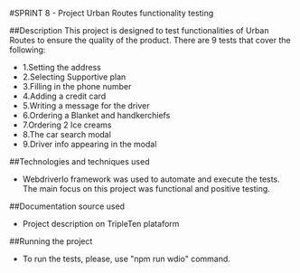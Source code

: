 #SPRINT 8 - Project
Urban Routes functionality testing

##Description
This project is designed to test functionalities of Urban Routes to ensure the quality of the product. There are 9 tests that cover the following:
- 1.Setting the address
- 2.Selecting Supportive plan
- 3.Filling in the phone number
- 4.Adding a credit card
- 5.Writing a message for the driver
- 6.Ordering a Blanket and handkerchiefs
- 7.Ordering 2 Ice creams
- 8.The car search modal
- 9.Driver info appearing in the modal

##Technologies and techniques used
- WebdriverIo framework was used to automate and execute the tests. The main focus on this project was functional and positive testing.

##Documentation source used
- Project description on TripleTen plataform

##Running the project
- To run the tests, please, use "npm run wdio" command.
